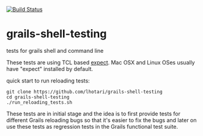[![Build Status](https://travis-ci.org/grails/grails-shell-testing.svg)](https://travis-ci.org/grails/grails-shell-testing)

grails-shell-testing
====================

tests for grails shell and command line

These tests are using TCL based [expect](http://en.wikipedia.org/wiki/Expect). Mac OSX and Linux OSes usually have "expect" installed by default.

quick start to run reloading tests:

```
git clone https://github.com/lhotari/grails-shell-testing
cd grails-shell-testing
./run_reloading_tests.sh

```

These tests are in initial stage and the idea is to first provide tests for different Grails reloading bugs so that it's easier to fix the bugs and later on use these tests as regression tests in the Grails functional test suite.
